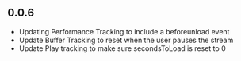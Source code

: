 ## 0.0.6

- Updating Performance Tracking to include a beforeunload event
- Update Buffer Tracking to reset when the user pauses the stream
- Update Play tracking to make sure secondsToLoad is reset to 0
